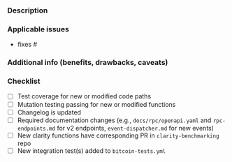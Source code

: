 <!--
  IMPORTANT
  Pull requests are ideal for making small changes to this project. However, they are NOT an appropriate venue to introducing non-trivial or breaking changes to the codebase.

  For introducing non-trivial or breaking changes to the codebase, please follow the SIP (Stacks Improvement Proposal) process documented here:
  https://github.com/stacksgov/sips/blob/main/sips/sip-000/sip-000-stacks-improvement-proposal-process.md.
-->

### Description

### Applicable issues

- fixes #

### Additional info (benefits, drawbacks, caveats)

### Checklist

- [ ] Test coverage for new or modified code paths
- [ ] Mutation testing passing for new or modified functions
- [ ] Changelog is updated
- [ ] Required documentation changes (e.g., `docs/rpc/openapi.yaml` and `rpc-endpoints.md` for v2 endpoints, `event-dispatcher.md` for new events)
- [ ] New clarity functions have corresponding PR in `clarity-benchmarking` repo
- [ ] New integration test(s) added to `bitcoin-tests.yml`
